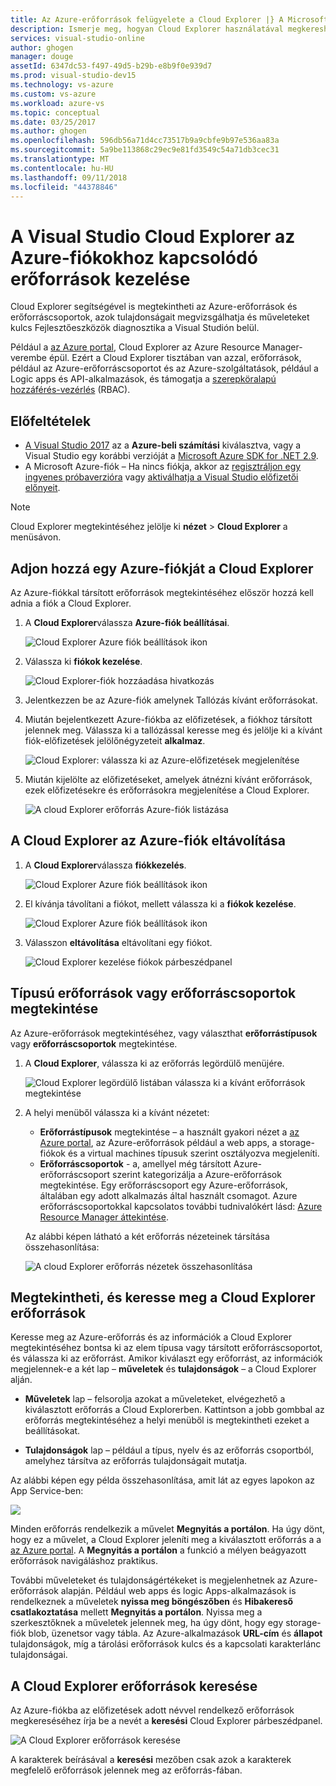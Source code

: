```yaml
---
title: Az Azure-erőforrások felügyelete a Cloud Explorer |} A Microsoft Docs
description: Ismerje meg, hogyan Cloud Explorer használatával megkeresheti és felügyelheti az Azure-erőforrások Visual Studión belül.
services: visual-studio-online
author: ghogen
manager: douge
assetId: 6347dc53-f497-49d5-b29b-e8b9f0e939d7
ms.prod: visual-studio-dev15
ms.technology: vs-azure
ms.custom: vs-azure
ms.workload: azure-vs
ms.topic: conceptual
ms.date: 03/25/2017
ms.author: ghogen
ms.openlocfilehash: 596db56a71d4cc73517b9a9cbfe9b97e536aa83a
ms.sourcegitcommit: 5a9be113868c29ec9e81fd3549c54a71db3cec31
ms.translationtype: MT
ms.contentlocale: hu-HU
ms.lasthandoff: 09/11/2018
ms.locfileid: "44378846"
---
```

# <a name="manage-the-resources-associated-with-your-azure-accounts-in-visual-studio-cloud-explorer"></a>A Visual Studio Cloud Explorer az Azure-fiókokhoz kapcsolódó erőforrások kezelése
Cloud Explorer segítségével is megtekintheti az Azure-erőforrások és erőforráscsoportok, azok tulajdonságait megvizsgálhatja és műveleteket kulcs Fejlesztőeszközök diagnosztika a Visual Studión belül. 

Például a [az Azure portal](http://go.microsoft.com/fwlink/p/?LinkID=525040), Cloud Explorer az Azure Resource Manager-verembe épül. Ezért a Cloud Explorer tisztában van azzal, erőforrások, például az Azure-erőforráscsoportot és az Azure-szolgáltatások, például a Logic apps és API-alkalmazások, és támogatja a [szerepköralapú hozzáférés-vezérlés](role-based-access-control/role-assignments-portal.md) (RBAC). 

## <a name="prerequisites"></a>Előfeltételek
- [A Visual Studio 2017](https://www.visualstudio.com/downloads/) az a **Azure-beli számítási** kiválasztva, vagy a Visual Studio egy korábbi verzióját a [Microsoft Azure SDK for .NET 2.9](https://www.microsoft.com/en-us/download/details.aspx?id=51657).
- A Microsoft Azure-fiók – Ha nincs fiókja, akkor az [regisztráljon egy ingyenes próbaverzióra](http://go.microsoft.com/fwlink/?LinkId=623901) vagy [aktiválhatja a Visual Studio előfizetői előnyeit](http://go.microsoft.com/fwlink/?LinkId=623901).

> [!NOTE]
> Cloud Explorer megtekintéséhez jelölje ki **nézet** > **Cloud Explorer** a menüsávon.   
> 
> 

## <a name="add-an-azure-account-to-cloud-explorer"></a>Adjon hozzá egy Azure-fiókját a Cloud Explorer
Az Azure-fiókkal társított erőforrások megtekintéséhez először hozzá kell adnia a fiók a Cloud Explorer. 

1. A **Cloud Explorer**válassza **Azure-fiók beállításai**.

    ![Cloud Explorer Azure fiók beállítások ikon](media/vs-azure-tools-resources-managing-with-cloud-explorer/azure-account-settings.png)

1. Válassza ki **fiókok kezelése**. 

    ![Cloud Explorer-fiók hozzáadása hivatkozás](media/vs-azure-tools-resources-managing-with-cloud-explorer/manage-accounts-link.png)

1. Jelentkezzen be az Azure-fiók amelynek Tallózás kívánt erőforrásokat. 

1. Miután bejelentkezett Azure-fiókba az előfizetések, a fiókhoz társított jelennek meg. Válassza ki a tallózással keresse meg és jelölje ki a kívánt fiók-előfizetések jelölőnégyzeteit **alkalmaz**. 
 
    ![Cloud Explorer: válassza ki az Azure-előfizetések megjelenítése](media/vs-azure-tools-resources-managing-with-cloud-explorer/select-subscriptions.png)

1. Miután kijelölte az előfizetéseket, amelyek átnézni kívánt erőforrások, ezek előfizetésekre és erőforrásokra megjelenítése a Cloud Explorer.

    ![A cloud Explorer erőforrás Azure-fiók listázása](media/vs-azure-tools-resources-managing-with-cloud-explorer/resources-listed.png)

## <a name="remove-an-azure-account-from-cloud-explorer"></a>A Cloud Explorer az Azure-fiók eltávolítása 

1. A **Cloud Explorer**válassza **fiókkezelés**.

    ![Cloud Explorer Azure fiók beállítások ikon](media/vs-azure-tools-resources-managing-with-cloud-explorer/azure-account-settings.png)

1. El kívánja távolítani a fiókot, mellett válassza ki a **fiókok kezelése**.

    ![Cloud Explorer Azure fiók beállítások ikon](media/vs-azure-tools-resources-managing-with-cloud-explorer/remove-account.png)

1. Válasszon **eltávolítása** eltávolítani egy fiókot.

    ![Cloud Explorer kezelése fiókok párbeszédpanel](media/vs-azure-tools-resources-managing-with-cloud-explorer/accountmanage.PNG)

## <a name="view-resource-types-or-resource-groups"></a>Típusú erőforrások vagy erőforráscsoportok megtekintése
Az Azure-erőforrások megtekintéséhez, vagy választhat **erőforrástípusok** vagy **erőforráscsoportok** megtekintése.

1. A **Cloud Explorer**, válassza ki az erőforrás legördülő menüjére.

    ![Cloud Explorer legördülő listában válassza ki a kívánt erőforrások megtekintése](media/vs-azure-tools-resources-managing-with-cloud-explorer/resources-view-dropdown.png)

1. A helyi menüből válassza ki a kívánt nézetet: 

    - **Erőforrástípusok** megtekintése – a használt gyakori nézet a [az Azure portal](http://go.microsoft.com/fwlink/p/?LinkID=525040), az Azure-erőforrások például a web apps, a storage-fiókok és a virtual machines típusuk szerint osztályozva megjeleníti. 
    - **Erőforráscsoportok** - a, amellyel még társított Azure-erőforráscsoport szerint kategorizálja a Azure-erőforrások megtekintése. Egy erőforráscsoport egy Azure-erőforrások, általában egy adott alkalmazás által használt csomagot. Azure erőforráscsoportokkal kapcsolatos további tudnivalókért lásd: [Azure Resource Manager áttekintése](./azure-resource-manager/resource-group-overview.md).

    Az alábbi képen látható a két erőforrás nézeteinek társítása összehasonlítása:

    ![A cloud Explorer erőforrás nézetek összehasonlítása](media/vs-azure-tools-resources-managing-with-cloud-explorer/resource-views-comparison.png)

## <a name="view-and-navigate-resources-in-cloud-explorer"></a>Megtekintheti, és keresse meg a Cloud Explorer erőforrások
Keresse meg az Azure-erőforrás és az információk a Cloud Explorer megtekintéséhez bontsa ki az elem típusa vagy társított erőforráscsoportot, és válassza ki az erőforrást. Amikor kiválaszt egy erőforrást, az információk megjelennek-e a két lap – **műveletek** és **tulajdonságok** – a Cloud Explorer alján. 

- **Műveletek** lap – felsorolja azokat a műveleteket, elvégezhető a kiválasztott erőforrás a Cloud Explorerben. Kattintson a jobb gombbal az erőforrás megtekintéséhez a helyi menüből is megtekintheti ezeket a beállításokat.

- **Tulajdonságok** lap – például a típus, nyelv és az erőforrás csoportból, amelyhez társítva az erőforrás tulajdonságait mutatja.

Az alábbi képen egy példa összehasonlítása, amit lát az egyes lapokon az App Service-ben:

![](./media/vs-azure-tools-resources-managing-with-cloud-explorer/actions-and-properties.png)

Minden erőforrás rendelkezik a művelet **Megnyitás a portálon**. Ha úgy dönt, hogy ez a művelet, a Cloud Explorer jeleníti meg a kiválasztott erőforrás a a [az Azure portal](http://go.microsoft.com/fwlink/p/?LinkID=525040). A **Megnyitás a portálon** a funkció a mélyen beágyazott erőforrások navigáláshoz praktikus.

További műveleteket és tulajdonságértékeket is megjelenhetnek az Azure-erőforrások alapján. Például web apps és logic Apps-alkalmazások is rendelkeznek a műveletek **nyissa meg böngészőben** és **Hibakereső csatlakoztatása** mellett **Megnyitás a portálon**. Nyissa meg a szerkesztőknek a műveletek jelennek meg, ha úgy dönt, hogy egy storage-fiók blob, üzenetsor vagy tábla. Az Azure-alkalmazások **URL-cím** és **állapot** tulajdonságok, míg a tárolási erőforrások kulcs és a kapcsolati karakterlánc tulajdonságai.

## <a name="find-resources-in-cloud-explorer"></a>A Cloud Explorer erőforrások keresése
Az Azure-fiókba az előfizetések adott névvel rendelkező erőforrások megkereséséhez írja be a nevét a **keresési** Cloud Explorer párbeszédpanel.

![A Cloud Explorer erőforrások keresése](./media/vs-azure-tools-resources-managing-with-cloud-explorer/search-for-resources.png)

A karakterek beírásával a **keresési** mezőben csak azok a karakterek megfelelő erőforrások jelennek meg az erőforrás-fában.
